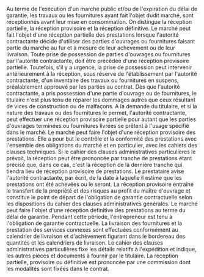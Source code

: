 
Au terme de l'exécution d'un marché public et/ou de l'expiration du
délai de garantie, les travaux ou les fournitures ayant fait l'objet
dudit marché, sont réceptionnés avant leur mise en consommation.
On distingue la réception partielle, la réception provisoire et la
réception définitive.
Le marché peut fait l'objet d'une réception partielle des prestations
lorsque l'autorité contractante décide d'utiliser des parties
d'ouvrages ou fournitures faisant partie du marché au fur et à mesure
de leur achèvement ou de leur livraison.
Toute prise de possession de parties d'ouvrages ou fournitures par
l'autorité contractante, doit être précédée d'une réception provisoire
partielle. Toutefois, s'il y a urgence, la prise de possession peut
intervenir antérieurement à la réception, sous réserve de
l'établissement par l'autorité contractante, d'un inventaire des
travaux ou fournitures en suspens, préalablement approuvé par les
parties au contrat.
Dès que l'autorité contractante, a pris possession d'une partie
d'ouvrage ou de fournitures, le titulaire n'est plus tenu de réparer
les dommages autres que ceux résultant de vices de construction ou de
malfaçons.
A la demande du titulaire, et si la nature des travaux ou des
fournitures le permet, l'autorité contractante, peut effectuer une
réception provisoire partielle pour autant que les parties d'ouvrages
terminées ou fournitures livrées se prêtent à l'usage spécifié dans le
marché.
Le marché peut faire l'objet d'une réception provisoire des
prestations. Elle a pour but le contrôle et la conformité des
prestations avec l'ensemble des obligations du marché et en
particulier, avec les cahiers des clauses techniques. Si le cahier des
clauses administratives particulières le prévoit, la réception peut être
prononcée par tranche de prestations étant précisé que, dans ce cas,
c'est la réception de la dernière tranche qui tiendra lieu de réception
provisoire de prestations.
Le prestataire avise l'autorité contractante, par écrit, de la date à
laquelle il estime que les prestations ont été achevées ou le seront.
La réception provisoire entraîne le transfert de la propriété et des
risques au profit du maître d'ouvrage et constitue le point de départ de
l'obligation de garantie contractuelle selon les dispositions du cahier
des clauses administratives générales.
Le marché peut faire l'objet d'une réception définitive des prestations
au terme du délai de garantie. Pendant cette période, l'entrepreneur
est tenu à l'obligation de garantie contractuelle.
La livraison des fournitures et la prestation des services connexes sont
effectuées conformément au calendrier de livraison et d'achèvement
figurant dans le bordereau des quantités et les calendriers de
livraison. Le cahier des clauses administratives particulières fixe les
détails relatifs à l'expédition et indique, les autres pièces et
documents à fournir par le titulaire.
La réception partielle, provisoire ou définitive est prononcée par une
commission dont les modalités sont fixées dans le contrat.